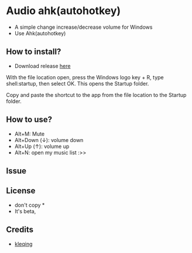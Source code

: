 # Audio ahk(autohotkey)

* A simple change increase/decrease volume for Windows 
* Use Ahk(autohotkey)
## How to install?

* Download release <a href="https://github.com/NLTD2010/audio-hot-key/archive/refs/heads/main.zip">here</a>

With the file location open, press the Windows logo key  + R, type shell:startup, then select OK. This opens the Startup folder.

Copy and paste the shortcut to the app from the file location to the Startup folder.
## How to use?

* Alt+M: Mute
* Alt+Down (↓): volume down
* Alt+Up (↑): volume up
* Alt+N: open my music list :>>
## Issue

## License
* don't copy *
* It's beta, 

## Credits

* <a href="https://www.facebook.com/nguyenlethaiduong2000">kleqing</a>
